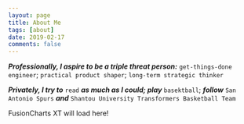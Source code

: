 ```yaml
---
layout: page
title: About Me
tags: [about]
date: 2019-02-17
comments: false
---
```

    
***Professionally, I aspire to be a triple threat person:*** `get-things-done engineer`; `practical product shaper`; `long-term strategic thinker`

***Privately, I try to*** `read` ***as much as I could; play*** `basektball`; ***follow*** `San Antonio Spurs` ***and*** `Shantou University Transformers Basketball Team`

<html>
<head>
	<title>My first chart using FusionCharts Suite XT</title>
	<script type="text/javascript" src="https://cdn.fusioncharts.com/fusioncharts/latest/fusioncharts.js"></script>
	<script type="text/javascript" src="https://cdn.fusioncharts.com/fusioncharts/latest/themes/fusioncharts.theme.fusion.js"></script>
	<script type="text/javascript">
		FusionCharts.ready(function(){
			var chartObj = new FusionCharts({
    type: 'radar',
    renderAt: 'chart-container',
    width: '600',
    height: '350',
    dataFormat: 'json',
    dataSource: {
        "chart": {
            "caption": "Store rating across parameters",
            "subCaption": "Based on customer feedback survey",
            "numberPreffix": "$",
            "theme": "fusion",
            "radarfillcolor": "#ffffff",
        },
        "categories": [{
            "category": [{
                "label": "Ambience"
            }, {
                "label": "Product Assortment"
            }, {
                "label": "Price Competitiveness"
            }, {
                "label": "Service"
            }, {
                "label": "Recommend to others"
            }]
        }],
        "dataset": [{
            "seriesname": "User Ratings",
            "data": [{
                "value": "3.5"
            }, {
                "value": "4.8"
            }, {
                "value": "3.1"
            }, {
                "value": "4.0"
            }, {
                "value": "3.6"
            }]
        }]
    }
}
);
			chartObj.render();
		});
	</script>
	</head>
	<body>
		<div id="chart-container">FusionCharts XT will load here!</div>
	</body>
</html>

